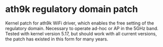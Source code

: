 # ath9k regulatory domain patch

Kernel patch for ath9k WiFi driver, which enables the free setting of the regulatory domain.
Necessary to operate ad-hoc or AP in the 5GHz band.
Tested with kernel version 5.17, but should work with all current versions, the patch has existed in this form for many years.
